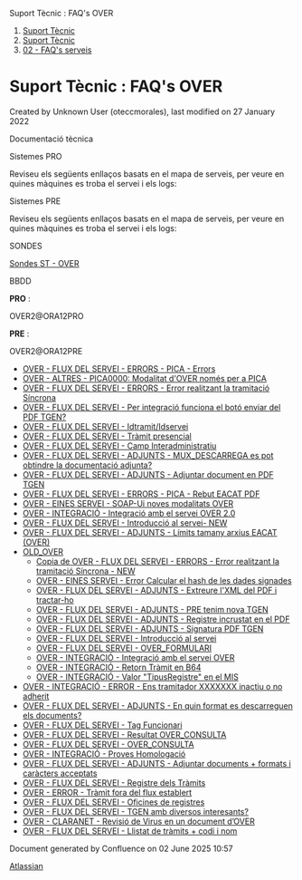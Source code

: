 Suport Tècnic : FAQ's OVER  

1.  [Suport Tècnic](index.md)
2.  [Suport Tècnic](13893782.md)
3.  [02 - FAQ's serveis](26313393.md)

Suport Tècnic : FAQ's OVER
==========================

Created by Unknown User (oteccmorales), last modified on 27 January 2022

  

Documentació tècnica

Sistemes PRO

Reviseu els següents enllaços basats en el mapa de serveis, per veure en quines màquines es troba el servei i els logs:

  

     

Sistemes PRE

Reviseu els següents enllaços basats en el mapa de serveis, per veure en quines màquines es troba el servei i els logs:

  

     

  

  

SONDES

[Sondes ST - OVER](Sondes-ST---OVER_28705264.md)

BBDD

**PRO** :

OVER2@ORA12PRO

**PRE** :

OVER2@ORA12PRE

*   [OVER - FLUX DEL SERVEI - ERRORS - PICA - Errors](OVER---FLUX-DEL-SERVEI---ERRORS---PICA---Errors_26313289.md)
*   [OVER - ALTRES - PICA0000: Modalitat d'OVER només per a PICA](26313516.md)
*   [OVER - FLUX DEL SERVEI - ERRORS - Error realitzant la tramitació Síncrona](26318839.md)
*   [OVER - FLUX DEL SERVEI - Per integració funciona el botó enviar del PDF TGEN?](26313378.md)
*   [OVER - FLUX DEL SERVEI - Idtramit/Idservei](28706351.md)
*   [OVER - FLUX DEL SERVEI - Tràmit presencial](36339968.md)
*   [OVER - FLUX DEL SERVEI - Camp Interadministratiu](OVER----FLUX-DEL-SERVEI---Camp-Interadministratiu_41517693.md)
*   [OVER - FLUX DEL SERVEI - ADJUNTS - MUX\_DESCARREGA es pot obtindre la documentació adjunta?](41518320.md)
*   [OVER - FLUX DEL SERVEI - ADJUNTS - Adjuntar document en PDF TGEN](OVER---FLUX-DEL-SERVEI---ADJUNTS---Adjuntar-document-en-PDF-TGEN_41521257.md)
*   [OVER - FLUX DEL SERVEI - ERRORS - PICA - Rebut EACAT PDF](OVER---FLUX-DEL-SERVEI---ERRORS---PICA---Rebut-EACAT-PDF_41521382.md)
*   [OVER - EINES SERVEI - SOAP-Ui noves modalitats OVER](OVER---EINES-SERVEI---SOAP-Ui-noves-modalitats-OVER_41521602.md)
*   [OVER - INTEGRACIÓ - Integració amb el servei OVER 2.0](41522646.md)
*   [OVER - FLUX DEL SERVEI - Introducció al servei- NEW](41522667.md)
*   [OVER - FLUX DEL SERVEI - ADJUNTS - Límits tamany arxius EACAT (OVER)](26313298.md)
*   [OLD\_OVER](OLD_OVER_41522665.md)
    *   [Copia de OVER - FLUX DEL SERVEI - ERRORS - Error realitzant la tramitació Síncrona - NEW](41522673.md)
    *   [OVER - EINES SERVEI - Error Calcular el hash de les dades signades](OVER---EINES-SERVEI---Error-Calcular-el-hash-de-les-dades-signades_26313599.md)
    *   [OVER - FLUX DEL SERVEI - ADJUNTS - Extreure l'XML del PDF i tractar-ho](26313588.md)
    *   [OVER - FLUX DEL SERVEI - ADJUNTS - PRE tenim nova TGEN](OVER---FLUX-DEL-SERVEI---ADJUNTS----PRE-tenim-nova-TGEN_41521752.md)
    *   [OVER - FLUX DEL SERVEI - ADJUNTS - Registre incrustat en el PDF](OVER---FLUX-DEL-SERVEI---ADJUNTS---Registre-incrustat-en-el-PDF_26313242.md)
    *   [OVER - FLUX DEL SERVEI - ADJUNTS - Signatura PDF TGEN](OVER---FLUX-DEL-SERVEI---ADJUNTS----Signatura-PDF-TGEN_41520002.md)
    *   [OVER - FLUX DEL SERVEI - Introducció al servei](26313387.md)
    *   [OVER - FLUX DEL SERVEI - OVER\_FORMULARI](OVER---FLUX-DEL-SERVEI---OVER_FORMULARI_26313623.md)
    *   [OVER - INTEGRACIÓ - Integració amb el servei OVER](26313543.md)
    *   [OVER - INTEGRACIÓ - Retorn Tràmit en B64](41517781.md)
    *   [OVER - INTEGRACIÓ - Valor "TipusRegistre" en el MIS](41519895.md)
*   [OVER - INTEGRACIÓ - ERROR - Ens tramitador XXXXXXX inactiu o no adherit](41522774.md)
*   [OVER - FLUX DEL SERVEI - ADJUNTS - En quin format es descarreguen els documents?](41522863.md)
*   [OVER - FLUX DEL SERVEI - Tag Funcionari](OVER----FLUX-DEL-SERVEI---Tag-Funcionari_41523873.md)
*   [OVER - FLUX DEL SERVEI - Resultat OVER\_CONSULTA](OVER---FLUX-DEL-SERVEI---Resultat-OVER_CONSULTA_64979332.md)
*   [OVER - FLUX DEL SERVEI - OVER\_CONSULTA](OVER----FLUX-DEL-SERVEI---OVER_CONSULTA_64979551.md)
*   [OVER - INTEGRACIÓ - Proves Homologació](64979843.md)
*   [OVER - FLUX DEL SERVEI - ADJUNTS - Adjuntar documents + formats i caràcters acceptats](64980877.md)
*   [OVER - FLUX DEL SERVEI - Registre dels Tràmits](64980882.md)
*   [OVER - ERROR - Tràmit fora del flux establert](64981123.md)
*   [OVER - FLUX DEL SERVEI - Oficines de registres](OVER----FLUX-DEL-SERVEI---Oficines-de-registres_81854583.md)
*   [OVER - FLUX DEL SERVEI - TGEN amb diversos interesants?](81855461.md)
*   [OVER - CLARANET - Revisió de Virus en un document d’OVER](93356831.md)
*   [OVER - FLUX DEL SERVEI - Llistat de tràmits + codi i nom](93357126.md)

Document generated by Confluence on 02 June 2025 10:57

[Atlassian](http://www.atlassian.com/)